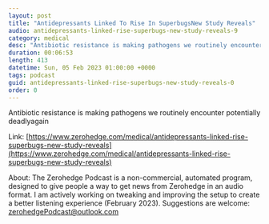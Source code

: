 ```yaml
---
layout: post
title: "Antidepressants Linked To Rise In SuperbugsNew Study Reveals"
audio: antidepressants-linked-rise-superbugs-new-study-reveals-9
category: medical
desc: "Antibiotic resistance is making pathogens we routinely encounter potentially deadlyagain"
duration: 00:06:53
length: 413
datetime: Sun, 05 Feb 2023 01:00:00 +0000
tags: podcast
guid: antidepressants-linked-rise-superbugs-new-study-reveals-0
order: 0
---
```

Antibiotic resistance is making pathogens we routinely encounter potentially deadlyagain

Link: [https://www.zerohedge.com/medical/antidepressants-linked-rise-superbugs-new-study-reveals](https://www.zerohedge.com/medical/antidepressants-linked-rise-superbugs-new-study-reveals)

About: The Zerohedge Podcast is a non-commercial, automated program, designed to give people a way to get news from Zerohedge in an audio format.  I am actively working on tweaking and improving the setup to create a better listening experience (February 2023).  Suggestions are welcome: [zerohedgePodcast@outlook.com](mailto:zerohedgePodcast@outlook.com)